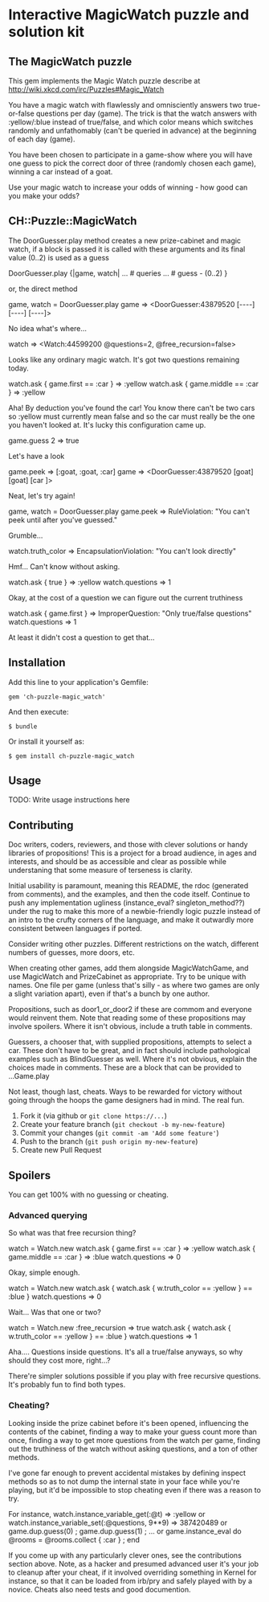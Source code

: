 # Interactive MagicWatch puzzle and solution kit

## The MagicWatch puzzle

This gem implements the Magic Watch puzzle describe at http://wiki.xkcd.com/irc/Puzzles#Magic_Watch

You have a magic watch with flawlessly and omnisciently answers two true-or-false questions per day (game). The trick is that the watch answers with  :yellow/:blue  instead of true/false, and which color means which switches randomly and unfathomably (can't be queried in advance) at the beginning of each day (game).

You have been chosen to participate in a game-show where you will have one guess to pick the correct door of three (randomly chosen each game), winning a car instead of a goat.

Use your magic watch to increase your odds of winning - how good can you make your odds?

## CH::Puzzle::MagicWatch

The DoorGuesser.play method creates a new prize-cabinet and magic watch, if a block is passed it is called with these arguments and its final value (0..2) is used as a guess

DoorGuesser.play {|game, watch|
  ... # queries
  ... # guess - (0..2)
}

or, the direct method

game, watch = DoorGuesser.play
game
 => <DoorGuesser:43879520 [----] [----] [----]>

No idea what's where...

watch
=> <Watch:44599200 @questions=2, @free_recursion=false>

Looks like any ordinary magic watch. It's got two questions remaining today.

watch.ask { game.first == :car }
 => :yellow
watch.ask { game.middle == :car }
 => :yellow

Aha! By deduction you've found the car! You know there can't be two cars so :yellow must currently mean false and so the car must really be the one you haven't looked at. It's lucky this configuration came up.

game.guess 2
 => true

Let's have a look

game.peek
 => [:goat, :goat, :car]
game
 => <DoorGuesser:43879520 [goat] [goat] [car ]>

Neat, let's try again!

game, watch = DoorGuesser.play
game.peek
 => RuleViolation: "You can't peek until after you've guessed."

Grumble...

watch.truth_color
 => EncapsulationViolation: "You can't look directly"

Hmf... Can't know without asking.

watch.ask { true }
 => :yellow
watch.questions
 => 1

Okay, at the cost of a question we can figure out the current truthiness

watch.ask { game.first }
 => ImproperQuestion: "Only true/false questions"
watch.questions
 => 1

At least it didn't cost a question to get that...

## Installation

Add this line to your application's Gemfile:

    gem 'ch-puzzle-magic_watch'

And then execute:

    $ bundle

Or install it yourself as:

    $ gem install ch-puzzle-magic_watch

## Usage

TODO: Write usage instructions here

## Contributing

Doc writers, coders, reviewers, and those with clever solutions or handy libraries of propositions! This is a project for a broad audience, in ages and interests, and should be as accessible and clear as possible while understaning that some measure of terseness is clarity.

Initial usability is paramount, meaning this README, the rdoc (generated from comments), and the examples, and then the code itself. Continue to push any implementation ugliness (instance_eval? singleton_method??) under the rug to make this more of a newbie-friendly logic puzzle instead of an intro to the crufty corners of the language, and make it outwardly more consistent between languages if ported.

Consider writing other puzzles. Different restrictions on the watch, different numbers of guesses, more doors, etc.

When creating other games, add them alongside MagicWatchGame, and use MagicWatch and PrizeCabinet as appropriate. Try to be unique with names. One file per game (unless that's silly - as where two games are only a slight variation apart), even if that's a bunch by one author.

Propositions, such as   door1_or_door2   if these are commom and everyone would reinvent them. Note that reading some of these propositions may involve spoilers. Where it isn't obvious, include a truth table in comments.

Guessers, a chooser that, with supplied propositions, attempts to select a car. These don't have to be great, and in fact should include pathological examples such as BlindGuesser as well. Where it's not obvious, explain the choices made in comments. These are a block that can be provided to ...Game.play

Not least, though last, cheats. Ways to be rewarded for victory without going through the hoops the game designers had in mind. The real fun.

1. Fork it (via github or `git clone https://...`)
2. Create your feature branch (`git checkout -b my-new-feature`)
3. Commit your changes (`git commit -am 'Add some feature'`)
4. Push to the branch (`git push origin my-new-feature`)
5. Create new Pull Request

## Spoilers

You can get 100% with no guessing or cheating.

### Advanced querying

So what was that free recursion thing?

watch = Watch.new
watch.ask { game.first == :car }
 => :yellow
watch.ask { game.middle == :car }
 => :blue
watch.questions
 => 0

Okay, simple enough.

watch = Watch.new
watch.ask { watch.ask { w.truth_color == :yellow } == :blue }
watch.questions
=> 0

Wait... Was that one or two?

watch = Watch.new :free_recursion => true
watch.ask { watch.ask { w.truth_color == :yellow } == :blue }
watch.questions
=> 1
 
Aha.... Questions inside questions. It's all a true/false anyways, so why should they cost more, right...?

There're simpler solutions possible if you play with free recursive questions. It's probably fun to find both types.

### Cheating?

Looking inside the prize cabinet before it's been opened, influencing the contents of the cabinet, finding a way to make your guess count more than once, finding a way to get more questions from the watch per game, finding out the truthiness of the watch without asking questions, and a ton of other methods.

I've gone far enough to prevent accidental mistakes by defining inspect methods so as to not dump the internal state in your face while you're playing, but it'd be impossible to stop cheating even if there was a reason to try.

For instance, watch.instance_variable_get(:@t) => :yellow
or            watch.instance_variable_set(:@questions, 9**9) => 387420489
or            game.dup.guess(0) ; game.dup.guess(1) ; ...
or            game.instance_eval do @rooms = @rooms.collect { :car } ; end

If you come up with any particularly clever ones, see the contributions section above. Note, as a hacker and presumed advanced user it's your job to cleanup after your cheat, if it involved overriding something in Kernel for instance, so that it can be loaded from irb/pry and safely played with by a novice. Cheats also need tests and good documention.
